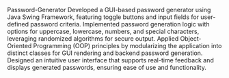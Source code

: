 Password-Generator
Developed a GUI-based password generator using Java Swing Framework, featuring toggle buttons and input fields for user-defined password criteria.
Implemented password generation logic with options for uppercase, lowercase, numbers, and special characters, leveraging randomized algorithms for secure output.
Applied Object-Oriented Programming (OOP) principles by modularizing the application into distinct classes for GUI rendering and backend password generation.
Designed an intuitive user interface that supports real-time feedback and displays generated passwords, ensuring ease of use and functionality.
